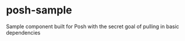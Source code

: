 posh-sample
===========

Sample component built for Posh with the secret goal of pulling in basic dependencies
